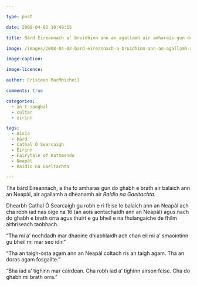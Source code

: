 ```yaml
---

type: post

date: 2008-04-02 10:49:15

title: Bàrd Èireannach a’ bruidhinn ann an agallamh air amharais gun do ghabh e brath air balaich ann an Neapàl

image: /images/2008-04-02-bard-eireannach-a-bruidhinn-ann-an-agallamh-air-amharais-gun-do-ghabh-e-brath-air-balaich-ann-an-neapal.jpg

image-caption:

image-licence:

author: Crìstean MacMhìcheil

comments: true

categories:
  - an-t-saoghal
  - cultar
  - eirinn

tags:
  - Àisia
  - bàrd
  - Cathal Ó Searcaigh
  - Èirinn
  - Fairytale of Kathmandu
  - Neapàl
  - Raidio na Gaeltachta

---
```


Tha bàrd Èireannach, a tha fo amharas gun do ghabh e brath air balaich ann an Neapàl, air agallamh a dhèanamh air _Raidio na Gaeltachta_.

<!--more-->

Dhearbh Cathal Ó Searcaigh gu robh e ri fèise le balaich ann an Neapàl ach cha robh iad nas òige na 16 (an aois aontachaidh ann an Neapàl) agus nach do ghabh e brath orra agus thuirt e gu bheil e na fhulangaiche de fhilm aithriseach taobhach.

“Tha mi a’ nochdadh mar dhaoine dhiabhlaidh ach chan eil mi a’ smaointinn gu bheil mi mar seo idir.”

“Tha an taigh-òsta agam ann an Neapàl coltach ris an taigh agam. Tha an doras agam fosgailte.”

“Bha iad a’ tighinn mar càirdean. Cha robh iad a’ tighinn airson feise. Cha do ghabh mi brath orra.”
